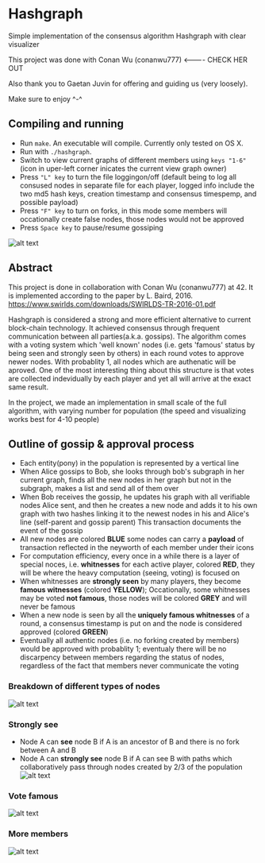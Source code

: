 # Hashgraph
Simple implementation of the consensus algorithm Hashgraph with clear visualizer

This project was done with Conan Wu (conanwu777) <---- CHECK HER OUT

Also thank you to Gaetan Juvin for offering and guiding us (very loosely).

Make sure to enjoy ^-^

## Compiling and running
- Run `make`. An executable will compile. Currently only tested on OS X.
- Run with `./hashgraph`.
- Switch to view current graphs of different members using `keys "1-6"` (icon in uper-left corner inicates the current view graph owner)
- Press `"L" key` to turn the file loggingon/off (default being to log all consused nodes in separate file for each player, logged info include the two md5 hash keys, creation timestamp and consensus timespemp, and possible payload)
- Press `"F" key` to turn on forks, in this mode some members will occationally create false nodes, those nodes would not be approved
- Press `Space key` to pause/resume gossiping

![alt text](https://github.com/conanwu777/hashgraph/blob/master/1.png)

## Abstract
This project is done in collaboration with Conan Wu (conanwu777) at 42. It is implemented according to the paper by L. Baird, 2016.
https://www.swirlds.com/downloads/SWIRLDS-TR-2016-01.pdf

Hashgraph is considered a strong and more efficient alternative to current block-chain technology. It achieved consensus through frequent communication between all parties(a.k.a. gossips). The algorithm comes with a voting system which 'well known' nodes (i.e. gets 'famous' status by being seen and strongly seen by others) in each round votes to approve newer nodes. With probablity 1, all nodes which are authenatic will be aproved. One of the most interesting thing about this structure is that votes are collected indevidually by each player and yet all will arrive at the exact same result.

In the project, we made an implementation in small scale of the full algorithm, with varying number for population (the speed and visualizing works best for 4-10 people)

## Outline of gossip & approval process
- Each entity(pony) in the population is represented by a vertical line
- When Alice gossips to Bob, she looks through bob's subgraph in her current graph, finds all the new nodes in her graph but not in the subgraph, makes a list and send all of them over
- When Bob receives the gossip, he updates his graph with all verifiable nodes Alice sent, and then he creates a new node and adds it to his own graph with two hashes linking it to the newest nodes in his and Alice's line (self-parent and gossip parent) This transaction documents the event of the gossip
- All new nodes are colored **BLUE** some nodes can carry a **payload** of transaction reflected in the neyworth of each member under their icons
- For computation efficiency, every once in a while there is a layer of special noces, i.e. **whitnesses** for each active player, colored **RED**, they will be where the heavy computation (seeing, voting) is focused on
- When whitnesses are **strongly seen** by many players, they become **famous witnesses** (colored **YELLOW**); Occationally, some whitnesses may be voted **not famous**, those nodes will be colored **GREY** and will never be famous
- When a new node is seen by all the **uniquely famous whitnesses** of a round, a consensus timestamp is put on and the node is considered approved (colored **GREEN**)
- Eventually all authentic nodes (i.e. no forking created by members) would be approved with probablity 1; eventualy there will be no discarpency between members regarding the status of nodes, regardless of the fact that members never communicate the voting

### Breakdown of different types of nodes
![alt text](https://github.com/conanwu777/hashgraph/blob/master/5.jpg)

### Strongly see
- Node A can **see** node B if A is an ancestor of B and there is no fork between A and B
- Node A can **strongly see** node B if A can see B with paths which collaboratively pass through nodes created by 2/3 of the population
![alt text](https://github.com/conanwu777/hashgraph/blob/master/3.jpg)

### Vote famous
![alt text](https://github.com/conanwu777/hashgraph/blob/master/4.jpg)

### More members
![alt text](https://github.com/conanwu777/hashgraph/blob/master/2.jpg)
